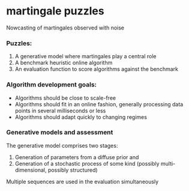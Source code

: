 # martingale puzzles 

Nowcasting of martingales observed with noise

### Puzzles:

1. A generative model where martingales play a central role
2. A benchmark heuristic online algorithm
3. An evaluation function to score algorithms against the benchmark

### Algorithm development goals:

- Algorithms should be close to scale-free
- Algorithms should fit in an online fashion, generally processing data points in several milliseconds or less
- Algorithms should adapt quickly to changing regimes

### Generative models and assessment 

The generative model comprises two stages: 
  1. Generation of parameters from a diffuse prior and 
  2. Generation of a stochastic process of some kind (possibly multi-dimensional, possibly structured)
  
Multiple sequences are used in the evaluation simultaneously

